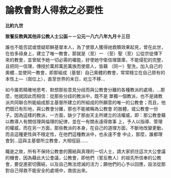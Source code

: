 # 論教會對人得救之必要性


**比約九世**

**致誓反教與其他非公教人士公函－－公元一八六八年九月十三日**





誰也不能否認或懷疑耶穌基督本人，為了使眾人獲得祂救贖效果起見，曾在此世，在伯多祿身上，建立了唯一教會，那就是（至）一
（至）聖（至）公從宗徒傳下來的教會，並曾賦予她一切必需的權能，好使她守衛信理寶庫，不能侵犯的完整，且把同一信理，傳授於萬邦萬民萬族而使眾人，皆藉
（同一）聖洗，加入自己的奧體…並使同一教會，即那組成（基督）自己奧體的教會，常常穩立在自己原有的本性上—（崗位上），直至世界的末日，屹立不移…

如今誰若精確地思考、默想那些意見分歧而與公教會分離的各種教派的處境，…那麼，他就因此而相信：從那些分歧的教派中，既不是
單獨一個教派，也不是諸教派共同聯合所能組成那主基督所建立的所組成的所願意的唯一的公教會；而且，他們既已有形地，與公教會分離，那也不能被稱為公教會
的肢體，或公教會一份子。因為這樣的教派，一方面，缺少了那由天主所建立的活權威，即：那公教會藉以教導人有關信理與倫理的紀律，並在一有關永遠得救事
上，予人以指導、管理的權威，而在另一方面，那些教派的本身，在自己的道理方面，不斷地改變更動，而且這種更性與不穩定性，在他們這種教派中，也永遠不會
中止，那麼，誰都理會到…這與主基督所立教會，大相徑庭……

職是之故，所有不保持公教會的團結與真理的一切人士，請大家抓住這次大公會議的機會，因為藉此大公會議，公教會，即他們（誓反教人）的祖先所信奉的公教會，要促進密切團結，以及自己無法熄滅的活力；願他們的心予以回應，設法從那對自己得救不能安全的處境中，救拔出來。

